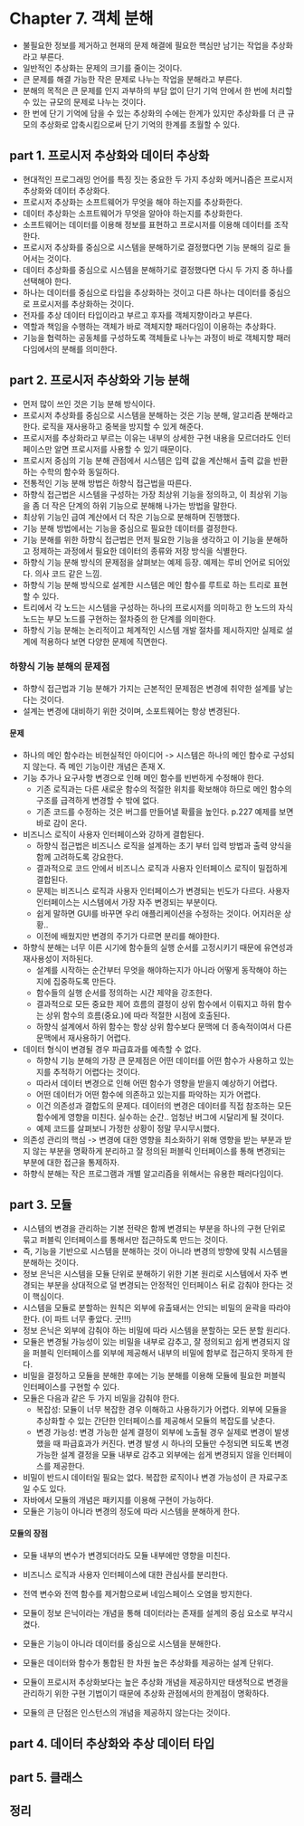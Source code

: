 # Chapter 7. 객체 분해

* 불필요한 정보를 제거하고 현재의 문제 해결에 필요한 핵심만 남기는 작업을 추상화라고 부른다.
* 일반적인 추상화는 문제의 크기를 줄이는 것이다.
* 큰 문제를 해결 가능한 작은 문제로 나누는 작업을 분해라고 부른다.
* 분해의 목적은 큰 문제를 인지 과부하의 부담 없이 단기 기억 안에서 한 번에 처리할 수 있는 규모의 문제로 나누는 것이다.
* 한 번에 단기 기억에 담을 수 있는 추상화의 수에는 한계가 있지만 추상화를 더 큰 규모의 추상화로 압축시킴으로써 단기 기억의 한계를 초월할 수 있다.

## part 1. 프로시저 추상화와 데이터 추상화

* 현대적인 프로그래밍 언어를 특징 짓는 중요한 두 가지 추상화 메커니즘은 프로시저 추상화와 데이터 추상화다.
* 프로시저 추상화는 소프트웨어가 무엇을 해야 하는지를 추상화한다.
* 데이터 추상화는 소프트웨어가 무엇을 알아야 하는지를 추상화한다.
* 소프트웨어는 데이터를 이용해 정보를 표현하고 프로시저를 이용해 데이터를 조작한다.
* 프로시저 추상화를 중심으로 시스템을 분해하기로 결정했다면 기능 분해의 길로 들어서는 것이다.
* 데이터 추상화를 중심으로 시스템을 분해하기로 결정했다면 다시 두 가지 중 하나를 선택해야 한다.
* 하나는 데이터를 중심으로 타입을 추상화하는 것이고 다른 하나는 데이터를 중심으로 프로시저를 추상화하는 것이다.
* 전자를 추상 데이터 타입이라고 부르고 후자를 객체지향이라고 부른다.
* 역할과 책임을 수행하는 객체가 바로 객체지향 패러다임이 이용하는 추상화다.
* 기능을 협력하는 공동체를 구성하도록 객체들로 나누는 과정이 바로 객체지향 패러다임에서의 분해를 의미한다.

## part 2. 프로시저 추상화와 기능 분해

* 먼저 많이 쓰인 것은 기능 분해 방식이다.
* 프로시저 추상화를 중심으로 시스템을 분해하는 것은 기능 분해, 알고리즘 분해라고 한다. 로직을 재사용하고 중복을 방지할 수 있게 해준다.
* 프로시저를 추상화라고 부르는 이유는 내부의 상세한 구현 내용을 모르더라도 인터페이스만 알면 프로시저를 사용할 수 있기 때문이다.
* 프로시저 중심의 기능 분해 관점에서 시스템은 입력 값을 계산해서 출력 값을 반환하는 수학의 함수와 동일하다.
* 전통적인 기능 분해 방법은 하향식 접근법을 따른다.
* 하향식 접근법은 시스템을 구성하는 가장 최상위 기능을 정의하고, 이 최상위 기능을 좀 더 작은 단계의 하위 기능으로 분해해 나가는 방법을 말한다.
* 최상위 기능인 급여 계산에서 더 작은 기능으로 분해하며 진행했다.
* 기능 분해 방법에서는 기능을 중심으로 필요한 데이터를 결정한다.
* 기능 분해를 위한 하향식 접근법은 먼저 필요한 기능을 생각하고 이 기능을 분해하고 정제하는 과정에서 필요한 데이터의 종류와 저장 방식을 식별한다.
* 하향식 기능 분해 방식의 문제점을 살펴보는 예제 등장. 예제는 루비 언어로 되어있다. 의사 코드 같은 느낌.
* 하향식 기능 분해 방식으로 설계한 시스템은 메인 함수를 루트로 하는 트리로 표현할 수 있다.
* 트리에서 각 노드는 시스템을 구성하는 하나의 프로시저를 의미하고 한 노드의 자식 노드는 부모 노드를 구현하는 절차중의 한 단계를 의미한다.
* 하향식 기능 분해는 논리적이고 체계적인 시스템 개발 절차를 제시하지만 실제로 설계에 적용하다 보면 다양한 문제에 직면한다.

### 하향식 기능 분해의 문제점
* 하향식 접근법과 기능 분해가 가지는 근본적인 문제점은 변경에 취약한 설계를 낳는다는 것이다.
* 설계는 변경에 대비하기 위한 것이며, 소포트웨어는 항상 변경된다.

#### 문제 
* 하나의 메인 함수라는 비현실적인 아이디어 -> 시스템은 하나의 메인 함수로 구성되지 않는다. 즉 메인 기능이란 개념은 존재 X.
* 기능 추가나 요구사항 변경으로 인해 메인 함수를 빈번하게 수정해야 한다.
  * 기존 로직과는 다른 새로운 함수의 적절한 위치를 확보해야 하므로 메인 함수의 구조를 급격하게 변경할 수 밖에 없다.
  * 기존 코드를 수정하는 것은 버그를 만들어낼 확률을 높인다. p.227 예제를 보면 바로 감이 온다.
* 비즈니스 로직이 사용자 인터페이스와 강하게 결합된다.
  * 하향식 접근법은 비즈니스 로직을 설계하는 초기 부터 입력 방법과 출력 양식을 함께 고려하도록 강요한다.
  * 결과적으로 코드 안에서 비즈니스 로직과 사용자 인터페이스 로직이 밀접하게 결합된다.
  * 문제는 비즈니스 로직과 사용자 인터페이스가 변경되는 빈도가 다르다. 사용자 인터페이스는 시스템에서 가장 자주 변경되는 부분이다.
  * 쉽게 말하면 GUI를 바꾸면 우리 애플리케이션을 수정하는 것이다. 어지러운 상황..
  * 이전에 배웠지만 변경의 주기가 다르면 분리를 해야한다.
* 하향식 분해는 너무 이른 시기에 함수들의 실행 순서를 고정시키기 때문에 유연성과 재사용성이 저하된다.
  * 설계를 시작하는 순간부터 무엇을 해야하는지가 아니라 어떻게 동작해야 하는지에 집중하도록 만든다.
  * 함수들의 실행 순서를 정의하는 시간 제약을 강조한다. 
  * 결과적으로 모든 중요한 제어 흐름의 결정이 상위 함수에서 이뤄지고 하위 함수는 상위 함수의 흐름(중요.)에 따라 적절한 시점에 호출된다.
  * 하향식 설계에서 하위 함수는 항상 상위 함수보다 문맥에 더 종속적이여서 다른 문맥에서 재사용하기 어렵다.
* 데이터 형식이 변경될 경우 파급효과를 예측할 수 없다.
  * 하향식 기능 분해의 가장 큰 문제점은 어떤 데이터를 어떤 함수가 사용하고 있는지를 추적하기 어렵다는 것이다.
  * 따라서 데이터 변경으로 인해 어떤 함수가 영향을 받을지 예상하기 어렵다.
  * 어떤 데이터가 어떤 함수에 의존하고 있는지를 파악하는 지가 어렵다.
  * 이건 의존성과 결합도의 문제다. 데이터의 변경은 데이터를 직접 참조하는 모든 함수에게 영향을 미친다. 실수하는 순간.. 엄청난 버그에 시달리게 될 것이다.
  * 예제 코드를 살펴보니 가정한 상황이 정말 무시무시했다.
* 의존성 관리의 핵심 -> 변경에 대한 영향을 최소화하기 위해 영향을 받는 부분과 받지 않는 부분을 명확하게 분리하고 잘 정의된 퍼블릭 인터페이스를 통해 변경되는 부분에 대한 접근을 통제하자.
* 하향식 분해는 작은 프로그램과 개별 알고리즘을 위해서는 유용한 패러다임이다.

## part 3. 모듈

* 시스템의 변경을 관리하는 기본 전략은 함께 변경되는 부분을 하나의 구현 단위로 묶고 퍼블릭 인터페이스를 통해서만 접근하도록 만드는 것이다.
* 즉, 기능을 기반으로 시스템을 분해하는 것이 아니라 변경의 방향에 맞춰 시스템을 분해하는 것이다.
* 정보 은닉은 시스템을 모듈 단위로 분해하기 위한 기본 원리로 시스템에서 자주 변경되는 부분을 상대적으로 덜 변경되는 안정적인 인터페이스 뒤로 감춰야 한다는 것이 핵심이다.
* 시스템을 모듈로 분할하는 원칙은 외부에 유출돼서는 안되는 비밀의 윤곽을 따라야 한다. (이 파트 너무 좋았다. 굿!!!)
* 정보 은닉은 외부에 감춰야 하는 비밀에 따라 시스템을 분할하는 모든 분할 원리다.
* 모듈은 변경될 가능성이 있는 비밀을 내부로 감추고, 잘 정의되고 쉽게 변경되지 않을 퍼블릭 인터페이스를 외부에 제공해서 내부의 비밀에 함부로 접근하지 못하게 한다.
* 비밀을 결정하고 모듈을 분해한 후에는 기능 분해를 이용해 모듈에 필요한 퍼블릭 인터페이스를 구현할 수 있다.
* 모듈은 다음과 같은 두 가지 비밀을 감춰야 한다.
  * 복잡성: 모듈이 너무 복잡한 경우 이해하고 사용하기가 어렵다. 외부에 모듈을 추상화할 수 있는 간단한 인터페이스를 제공해서 모듈의 복잡도를 낮춘다.
  * 변경 가능성: 변경 가능한 설계 결정이 외부에 노출될 경우 실제로 변경이 발생했을 때 파급효과가 커진다. 변경 발생 시 하나의 모듈만 수정되면 되도록 변경 가능한 설계 결정을 모듈 내부로 감추고 외부에는 쉽게 변경되지 않을 인터페이스를 제공한다.
* 비밀이 반드시 데이터일 필요는 없다. 복잡한 로직이나 변경 가능성이 큰 자료구조일 수도 있다.
* 자바에서 모듈의 개념은 패키지를 이용해 구현이 가능하다.
* 모듈은 기능이 아니라 변경의 정도에 따라 시스템을 분해하게 한다.

#### 모듈의 장점
* 모듈 내부의 변수가 변경되더라도 모듈 내부에만 영향을 미친다.
* 비즈니스 로직과 사용자 인터페이스에 대한 관심사를 분리한다.
* 전역 변수와 전역 함수를 제거함으로써 네임스페이스 오염을 방지한다.
  
  
* 모듈이 정보 은닉이라는 개념을 통해 데이터라는 존재를 설계의 중심 요소로 부각시켰다.
* 모듈은 기능이 아니라 데이터를 중심으로 시스템을 분해한다. 
* 모듈은 데이터와 함수가 통합된 한 차원 높은 추상화를 제공하는 설계 단위다.
* 모듈이 프로시저 추상화보다는 높은 추상화 개념을 제공하지만 태생적으로 변경을 관리하기 위한 구현 기법이기 때문에 추상화 관점에서의 한계점이 명확하다.
* 모듈의 큰 단점은 인스턴스의 개념을 제공하지 않는다는 것이다.


## part 4. 데이터 추상화와 추상 데이터 타입


## part 5. 클래스

## 정리




